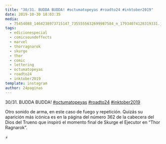 ```yaml
---
title: "30/31. BUDDA BUDDA! #octumatopeyas #roadto24 #inktober2019"
date: 2019-10-30 18:03:35
media: 
  - 75454088_1464238973715147_7355555632699987584_n_17934074128319331.jpg
tags: 
  - edicionespecial
  - comicsoundeffects
  - marvel
  - thorragnarok
  - skurge
  - thor
  - comic
  - lettering
  - octumatopeyas
  - roadto24
  - inktober2019
template: instagram
author: 24paginas
---
```


30/31. BUDDA BUDDA! [#octumatopeyas](/tags/octumatopeyas) [#roadto24](/tags/roadto24) [#inktober2019](/tags/inktober2019)


Otro sonido de arma, en este caso de fuego y repetición. Quizás su aparición más icónica es en la página del número 362 de la cabecera del Dios del Trueno que inspiró el momento final de Skurge el Ejecutor en “Thor Ragnarok”.


⚡️







